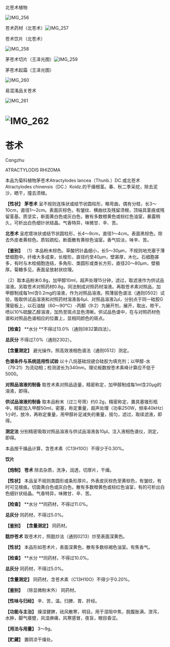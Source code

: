 北苍术植物

![IMG_256](/medicine-image/cang-shu/1.png)

苍术药材（北苍术）![IMG_257](/medicine-image/cang-shu/2.png)

苍术饮片（北苍术）

![IMG_258](/medicine-image/cang-shu/3.png)

茅苍术切片（王泽光图）![IMG_259](/medicine-image/cang-shu/4.png)

茅苍术起霜（王泽光图）

![IMG_260](/medicine-image/cang-shu/5.png)

易混淆品关苍术

![IMG_261](/medicine-image/cang-shu/6.png)

# ![IMG_262](/medicine-image/cang-shu/7.png)

# ****苍术****

Cɑngzhu

ATRACTYLODIS RHIZOMA

本品为菊科植物茅苍术Atractylodes lancea（Thunb.）DC.或北苍术Atractylodes chinensis（DC.）Koidz.的干燥根茎。春、秋二季采挖，除去泥沙，晒干，撞去须根。

**【性状】** **茅苍术** 呈不规则连珠状或结节状圆柱形，略弯曲，偶有分枝，长3～10cm，直径1～2cm。表面灰棕色，有皱纹、横曲纹及残留须根，顶端具茎痕或残留茎基。质坚实，断面黄白色或灰白色，散有多数橙黄色或棕红色油室，暴露稍久，可析出白色细针状结晶。气香特异，味微甘、辛、苦。

**北苍术** 呈疙瘩块状或结节状圆柱形，长4～9cm，直径1～4cm。表面黑棕色，除去外皮者黄棕色。质较疏松，断面散有黄棕色油室。香气较淡，味辛、苦。

**【鉴别】** （1）本品粉末棕色。草酸钙针晶细小，长5～30μm，不规则地充塞于薄壁细胞中。纤维大多成束，长梭形，直径约至40μm，壁甚厚，木化。石细胞甚多，有时与木栓细胞连结，多角形、类圆形或类长方形，直径20～80μm，壁极厚。菊糖多见，表面呈放射状纹理。

（2）取本品粉末0.8g，加甲醇10ml，超声处理15分钟，滤过，取滤液作为供试品溶液。另取苍术对照药材0.8g，同法制成对照药材溶液。再取苍术素对照品，加甲醇制成每1ml含0.2mg的溶液，作为对照品溶液。照薄层色谱法（通则0502）试验，吸取供试品溶液和对照药材溶液各6μl、对照品溶液2μl，分别点于同一硅胶G薄层板上，以石油醚（60～90℃）-丙酮（9:2）为展开剂，展开，取出，晾干，喷以10\%硫酸乙醇溶液，加热至斑点显色清晰。供试品色谱中，在与对照药材色谱和对照品色谱相应的位置上，显相同颜色的斑点。

**【检查】** **水分 **不得过13.0\%（通则0832第四法）。

**总灰分** 不得过7.0\%（通则2302）。

**【含量测定】** 避光操作。照高效液相色谱法（通则0512）测定。

**色谱条件与系统适用性试验** 以十八烷基硅烷键合硅胶为填充剂；以甲醇-水（79:21）为流动相；检测波长为340nm。理论板数按苍术素峰计算应不低于5000。

**对照品溶液的制备** 取苍术素对照品适量，精密称定，加甲醇制成每1ml含20μg的溶液，即得。

**供试品溶液的制备** 取本品粉末（过三号筛）约0.2g，精密称定，置具塞锥形瓶中，精密加入甲醇50ml，密塞，称定重量，超声处理（功率250W，频率40kHz）1小时，放冷，再称定重量，用甲醇补足减失的重量，摇匀，滤过，取续滤液，即得。

**测定法** 分别精密吸取对照品溶液与供试品溶液各10μl，注入液相色谱仪，测定，即得。

本品按干燥品计算，含苍术素（C13H10O）不得少于0.30\%。

**饮片**

**【炮制】** **苍术** 除去杂质，洗净，润透，切厚片，干燥。

**【性状】** 本品呈不规则类圆形或条形厚片。外表皮灰棕色至黄棕色，有皱纹，有时可见根痕。切面黄白色或灰白色，散有多数橙黄色或棕红色油室，有的可析出白色细针状结晶。气香特异，味微甘、辛、苦。

**【检查】** **水分 **同药材，不得过11.0\%。

**总灰分** 同药材，不得过5.0\%。

**【鉴别】** **【含量测定】** 同药材。

**麸炒苍术** 取苍术片，照麸炒法（通则0213）炒至表面深黄色。

**【性状】** 本品形如苍术片，表面深黄色，散有多数棕褐色油室。有焦香气。

**【检查】** **水分 **同药材，不得过10.0\%。

**总灰分** 同药材，不得过5.0\%。

**【含量测定】** 同药材，含苍术素（C13H10O）不得少于0.20\%。

**【鉴别】** （除显微粉末外） 同药材。

**【性味与归经】** 辛、苦，温。归脾、胃、肝经。

**【功能与主治】** 燥湿健脾，祛风散寒，明目。用于湿阻中焦，脘腹胀满，泄泻，水肿，脚气痿躄，风湿痹痛，风寒感冒，夜盲，眼目昏涩。

**【用法与用量】** 3～9g。

**【贮藏】** 置阴凉干燥处。